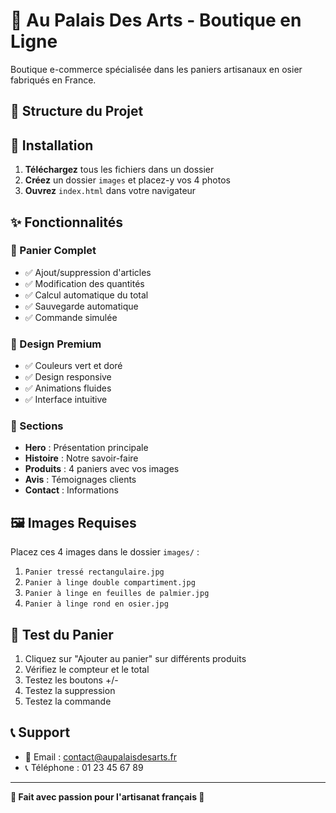 # 🌿 Au Palais Des Arts - Boutique en Ligne

Boutique e-commerce spécialisée dans les paniers artisanaux en osier fabriqués en France.

## 📁 Structure du Projet

## 🚀 Installation

1. **Téléchargez** tous les fichiers dans un dossier
2. **Créez** un dossier `images` et placez-y vos 4 photos
3. **Ouvrez** `index.html` dans votre navigateur

## ✨ Fonctionnalités

### 🛒 Panier Complet
- ✅ Ajout/suppression d'articles
- ✅ Modification des quantités
- ✅ Calcul automatique du total
- ✅ Sauvegarde automatique
- ✅ Commande simulée

### 🎨 Design Premium
- ✅ Couleurs vert et doré
- ✅ Design responsive
- ✅ Animations fluides
- ✅ Interface intuitive

### 📱 Sections
- **Hero** : Présentation principale
- **Histoire** : Notre savoir-faire
- **Produits** : 4 paniers avec vos images
- **Avis** : Témoignages clients
- **Contact** : Informations

## 🖼️ Images Requises

Placez ces 4 images dans le dossier `images/` :
1. `Panier tressé rectangulaire.jpg`
2. `Panier à linge double compartiment.jpg`
3. `Panier à linge en feuilles de palmier.jpg`
4. `Panier à linge rond en osier.jpg`

## 🧪 Test du Panier

1. Cliquez sur "Ajouter au panier" sur différents produits
2. Vérifiez le compteur et le total
3. Testez les boutons +/-
4. Testez la suppression
5. Testez la commande

## 📞 Support

- 📧 Email : contact@aupalaisdesarts.fr
- 📞 Téléphone : 01 23 45 67 89

---

**🌿 Fait avec passion pour l'artisanat français 🌿**
